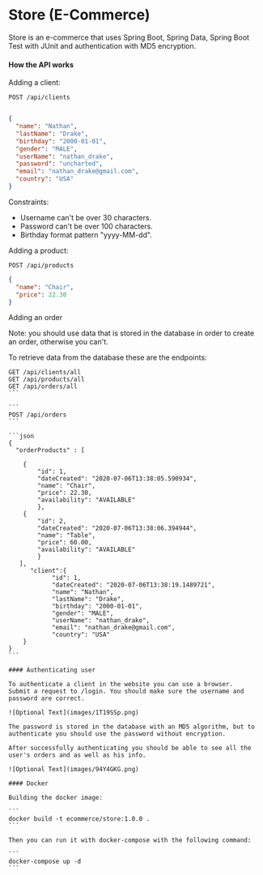 # Store (E-Commerce) 

Store is an e-commerce that uses Spring Boot, Spring Data, Spring Boot Test with JUnit and authentication with MD5 encryption.


#### How the API works

Adding a client:

```
POST /api/clients
```

```json

{
  "name": "Nathan",
  "lastName": "Drake",
  "birthday": "2000-01-01",
  "gender": "MALE",
  "userName": "nathan_drake",
  "password": "uncharted",
  "email": "nathan_drake@gmail.com",
  "country": "USA"
}
```

Constraints:

* Username can't be over 30 characters.
* Password can't be over 100 characters.
* Birthday format pattern "yyyy-MM-dd".

Adding a product:

```
POST /api/products
```

```json
{
  "name": "Chair",
  "price": 22.30
}
```

Adding an order

Note: you should use data that is stored in the database in order to create an order, otherwise you can't.

To retrieve data from the database these are the endpoints:

````
GET /api/clients/all
GET /api/products/all
GET /api/orders/all
```

```
POST /api/orders
```

```json
{
  "orderProducts" : [

	{
		"id": 1,
		"dateCreated": "2020-07-06T13:38:05.590934",
		"name": "Chair",
		"price": 22.30,
		"availability": "AVAILABLE"
		},
	{
		"id": 2,
		"dateCreated": "2020-07-06T13:38:06.394944",
		"name": "Table",
		"price": 60.00,
		"availability": "AVAILABLE"
		}
   ],
      "client":{
			"id": 1,
			"dateCreated": "2020-07-06T13:38:19.1489721",
			"name": "Nathan",
			"lastName": "Drake",
			"birthday": "2000-01-01",
			"gender": "MALE",
			"userName": "nathan_drake",
			"email": "nathan_drake@gmail.com",
			"country": "USA"
	}
}
```

#### Authenticating user

To authenticate a client in the website you can use a browser.
Submit a request to /login. You should make sure the username and password are correct.

![Optional Text](images/1T19SSp.png)

The password is stored in the database with an MD5 algorithm, but to authenticate you should use the password without encryption.

After successfully authenticating you should be able to see all the user's orders and as well as his info.

![Optional Text](images/94Y4GKG.png)

#### Docker 

Building the docker image:

```
docker build -t ecommerce/store:1.0.0 .
```

Then you can run it with docker-compose with the following command:

```
docker-compose up -d
```